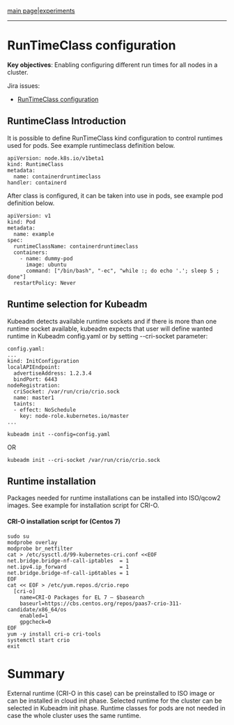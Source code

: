 [main page](README.md)|[experiments](AIR-141_.md)

---

# RunTimeClass configuration

**Key objectives**: Enabling configuring different run times for all nodes in a cluster.

Jira issues:
- [RunTimeClass configuration](https://airship.atlassian.net/browse/AIR-141)

## RuntimeClass Introduction
It is possible to define RunTimeClass kind configuration to control runtimes used for pods.
See example runtimeclass definition below.
```
apiVersion: node.k8s.io/v1beta1
kind: RuntimeClass
metadata:
  name: containerdruntimeclass
handler: containerd
```
After class is configured, it can be taken into use in pods, see example pod definition below.
```
apiVersion: v1
kind: Pod
metadata:
  name: example
spec:
  runtimeClassName: containerdruntimeclass
  containers:
    - name: dummy-pod
      image: ubuntu
      command: ["/bin/bash", "-ec", "while :; do echo '.'; sleep 5 ; done"]
  restartPolicy: Never
```
## Runtime selection for Kubeadm

Kubeadm detects available runtime sockets and if there is more than one runtime socket available, kubeadm expects
that user will define wanted runtime in Kubeadm config.yaml or by setting --cri-socket parameter:


```
config.yaml:
...
kind: InitConfiguration                  
localAPIEndpoint:                        
  advertiseAddress: 1.2.3.4              
  bindPort: 6443                         
nodeRegistration:                        
  criSocket: /var/run/crio/crio.sock
  name: master1                          
  taints:                                
  - effect: NoSchedule                   
    key: node-role.kubernetes.io/master  
...

kubeadm init --config=config.yaml
```
OR
```
kubeadm init --cri-socket /var/run/crio/crio.sock
```


## Runtime installation
Packages needed for runtime installations can be installed into ISO/qcow2 images.
See example for installation script for CRI-O.


#### CRI-O installation script for (Centos 7)

```
sudo su
modprobe overlay
modprobe br_netfilter
cat > /etc/sysctl.d/99-kubernetes-cri.conf <<EOF
net.bridge.bridge-nf-call-iptables  = 1
net.ipv4.ip_forward                 = 1
net.bridge.bridge-nf-call-ip6tables = 1
EOF
cat << EOF > /etc/yum.repos.d/crio.repo
  [cri-o]
    name=CRI-O Packages for EL 7 — $basearch
    baseurl=https://cbs.centos.org/repos/paas7-crio-311-candidate/x86_64/os
    enabled=1
    gpgcheck=0
EOF
yum -y install cri-o cri-tools
systemctl start crio
exit
```
# Summary
External runtime (CRI-O in this case) can be preinstalled to ISO image or can be installed 
in cloud init phase. Selected runtime for the cluster can be selected in Kubeadm init phase.
Runtime classes for pods are not needed in case the whole cluster uses the same runtime.
